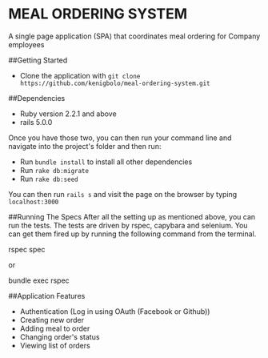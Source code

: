 # MEAL ORDERING SYSTEM

A single page application (SPA) that coordinates meal ordering for Company employees

##Getting Started

* Clone the application with ```git clone https://github.com/kenigbolo/meal-ordering-system.git```

##Dependencies

* Ruby version 2.2.1 and above
* rails 5.0.0

Once you have those two, you can then run your command line and navigate into the project's folder and then run:

* Run ```bundle install``` to install all other dependencies
* Run ```rake db:migrate```
* Run ```rake db:seed ```

You can then run ```rails s``` and visit the page on the browser by typing ```localhost:3000```

##Running The Specs
After all the setting up as mentioned above, you can run the tests. The tests are driven by rspec, capybara and selenium. You can get them fired up by running the following command from the terminal.

rspec spec

or

bundle exec rspec

##Application Features

* Authentication (Log in using OAuth (Facebook or Github))
* Creating new order
* Adding meal to order
* Changing order's status
* Viewing list of orders